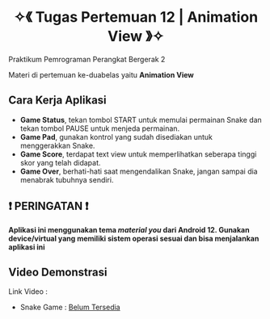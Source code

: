 <h1 align="center">✧《 Tugas Pertemuan 12 | Animation View 》✧</h1>
Praktikum Pemrograman Perangkat Bergerak 2

Materi di pertemuan ke-duabelas yaitu <strong>Animation View</strong>

## Cara Kerja Aplikasi
- **Game Status**, tekan tombol START untuk memulai permainan Snake dan tekan tombol PAUSE untuk menjeda permainan.
- **Game Pad**, gunakan kontrol yang sudah disediakan untuk menggerakkan Snake.
- **Game Score**, terdapat text view untuk memperlihatkan seberapa tinggi skor yang telah didapat.
- **Game Over**, berhati-hati saat mengendalikan Snake, jangan sampai dia menabrak tubuhnya sendiri.

## ❗ PERINGATAN ❗
**Aplikasi ini menggunakan tema *material you* dari Android 12. Gunakan device/virtual yang memiliki sistem operasi sesuai dan bisa menjalankan aplikasi ini**

## Video Demonstrasi

Link Video : 
- Snake Game : [Belum Tersedia]()
